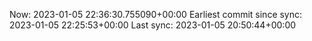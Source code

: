 Now: 2023-01-05 22:36:30.755090+00:00 Earliest commit since sync: 2023-01-05 22:25:53+00:00 Last sync: 2023-01-05 20:50:44+00:00
